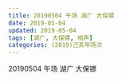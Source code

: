 ```yaml
---
title: 20190504 午场 湖广 大保镖
date: 2019-05-04
updated: 2019-05-04
tags: [湖广, 大保镖, 相声]
categories: (2019)己亥年场次
---
```

20190504 午场 湖广 大保镖